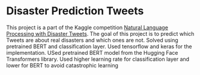 # Disaster Prediction Tweets
This project is a part of the Kaggle competition [Natural Language Processing with Disaster Tweets](https://www.kaggle.com/c/nlp-getting-started/overview). The goal of this project is to predict which Tweets are about real disasters and which ones are not. Solved using pretrained BERT and classification layer. Used tensorflow and keras for the implementation. USed pretrained BERT model from the Hugging Face Transformers library.
Used higher learning rate for classification layer and lower for BERT to avoid catastrophic learning
